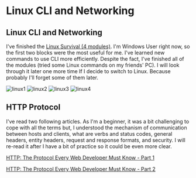 # Linux CLI and Networking

## Linux CLI and Networking
I've finished the [Linux Survival (4 modules)](https://linuxsurvival.com/linux-tutorial-introduction/). I'm Windows User right now, so the first two blocks were the most useful for me. I've learned new commands to use CLI more efficiently.
Despite the fact, I've finished all of the modules (tried some Linux commands on my friends' PC). I will look through it later one more time If I decide to switch to Linux. Because probably I'll forget some of them later.

   ![linux1](https://github.com/CetteAnnette/kottans-frontend/blob/main/2.%20Linux%20CLI%20and%20Networking/linux1.JPG)
   ![linux2](https://github.com/CetteAnnette/kottans-frontend/blob/main/2.%20Linux%20CLI%20and%20Networking/linux2.JPG)
   ![linux3](https://github.com/CetteAnnette/kottans-frontend/blob/main/2.%20Linux%20CLI%20and%20Networking/linux3.JPG)
   ![linux4](https://github.com/CetteAnnette/kottans-frontend/blob/main/2.%20Linux%20CLI%20and%20Networking/linux4.JPG)
   
## HTTP Protocol
I've read two following articles. As I'm a beginner, it was a bit challenging to cope with all the terms but, I understood the mechanism of communication between hosts and clients, what are verbs and status codes, general headers, entity headers, request and response formats, and security.
I will re-read it after I have a bit of practice so it could be even more clear.

[HTTP: The Protocol Every Web Developer Must Know - Part 1](https://code.tutsplus.com/tutorials/http-the-protocol-every-web-developer-must-know-part-1--net-31177)

[HTTP: The Protocol Every Web Developer Must Know - Part 2](https://code.tutsplus.com/tutorials/http-the-protocol-every-web-developer-must-know-part-2--net-31155)
